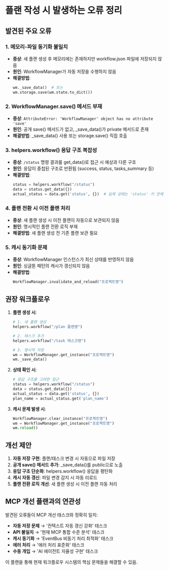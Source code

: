 # 플랜 작성 시 발생하는 오류 정리

## 발견된 주요 오류

### 1. 메모리-파일 동기화 불일치
- **증상**: 새 플랜 생성 후 메모리에는 존재하지만 workflow.json 파일에 저장되지 않음
- **원인**: WorkflowManager가 자동 저장을 수행하지 않음
- **해결방법**: 
  ```python
  wm._save_data()  # 또는
  wm.storage.save(wm.state.to_dict())
  ```

### 2. WorkflowManager.save() 메서드 부재
- **증상**: `AttributeError: 'WorkflowManager' object has no attribute 'save'`
- **원인**: 공개 save() 메서드가 없고, _save_data()가 private 메서드로 존재
- **해결방법**: _save_data() 사용 또는 storage.save() 직접 호출

### 3. helpers.workflow() 응답 구조 복잡성
- **증상**: `/status` 명령 결과를 get_data()로 접근 시 예상과 다른 구조
- **원인**: 응답이 중첩된 구조로 반환됨 (success, status, tasks_summary 등)
- **해결방법**: 
  ```python
  status = helpers.workflow("/status")
  data = status.get_data({})
  actual_status = data.get('status', {})  # 실제 상태는 'status' 키 안에
  ```

### 4. 플랜 전환 시 이전 플랜 처리
- **증상**: 새 플랜 생성 시 이전 플랜이 자동으로 보관되지 않음
- **원인**: 명시적인 플랜 전환 로직 부재
- **해결방법**: 새 플랜 생성 전 기존 플랜 보관 필요

### 5. 캐시 동기화 문제
- **증상**: WorkflowManager 인스턴스가 최신 상태를 반영하지 않음
- **원인**: 싱글톤 패턴의 캐시가 갱신되지 않음
- **해결방법**: 
  ```python
  WorkflowManager.invalidate_and_reload("프로젝트명")
  ```

## 권장 워크플로우

1. **플랜 생성 시**:
   ```python
   # 1. 새 플랜 생성
   helpers.workflow("/plan 플랜명")
   
   # 2. 태스크 추가
   helpers.workflow("/task 태스크명")
   
   # 3. 명시적 저장
   wm = WorkflowManager.get_instance("프로젝트명")
   wm._save_data()
   ```

2. **상태 확인 시**:
   ```python
   # 응답 구조를 고려한 접근
   status = helpers.workflow("/status")
   data = status.get_data({})
   actual_status = data.get('status', {})
   plan_name = actual_status.get('plan_name')
   ```

3. **캐시 문제 발생 시**:
   ```python
   WorkflowManager.clear_instance("프로젝트명")
   wm = WorkflowManager.get_instance("프로젝트명")
   wm.reload()
   ```

## 개선 제안

1. **자동 저장 구현**: 플랜/태스크 변경 시 자동으로 파일 저장
2. **공개 save() 메서드 추가**: _save_data()를 public으로 노출
3. **응답 구조 단순화**: helpers.workflow() 응답을 평탄화
4. **캐시 자동 갱신**: 파일 변경 감지 시 자동 리로드
5. **플랜 전환 로직 개선**: 새 플랜 생성 시 이전 플랜 자동 처리

## MCP 개선 플랜과의 연관성

발견된 오류들이 MCP 개선 태스크와 정확히 일치:

- **자동 저장 문제** → '컨텍스트 자동 갱신 강화' 태스크
- **API 불일치** → '현재 MCP 통합 수준 분석' 태스크  
- **캐시 동기화** → 'EventBus 비동기 처리 최적화' 태스크
- **에러 처리** → '에러 처리 표준화' 태스크
- **수동 개입** → 'AI 에이전트 자율성 구현' 태스크

이 플랜을 통해 현재 워크플로우 시스템의 핵심 문제들을 해결할 수 있음.